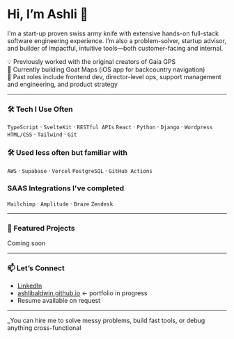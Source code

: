 # Hi, I’m Ashli 👋

I'm a start-up proven swiss army knife with extensive hands-on full-stack software engineering experience. I’m also a problem-solver, startup advisor, and builder of impactful, intuitive tools—both customer-facing and internal.

💡 Previously worked with the original creators of Gaia GPS  
🧭 Currently building Goat Maps (iOS app for backcountry navigation)  
🎯 Past roles include frontend dev, director-level ops, support management and engineering, and product strategy

---

### 🛠 Tech I Use Often

`TypeScript` · `SvelteKit` · `RESTful APIs` 
`React` · `Python` · `Django` · `Wordpress` 
`HTML/CSS` · `Tailwind` · `Git`

### 🛠 Used less often but familiar with

`AWS` · `Supabase` · `Vercel` 
`PostgreSQL` · `GitHub Actions`

### SAAS Integrations I've completed

`Mailchimp` · `Amplitude` · `Braze` 
`Zendesk`

---

### 📌 Featured Projects

Coming soon

---

### 📫 Let’s Connect

- [LinkedIn](https://linkedin.com/in/ashlibaldwin)
- [ashlibaldwin.github.io](https://ashlibaldwin.github.io) ← portfolio in progress
- Resume available on request

---

_You can hire me to solve messy problems, build fast tools, or debug anything cross-functional

